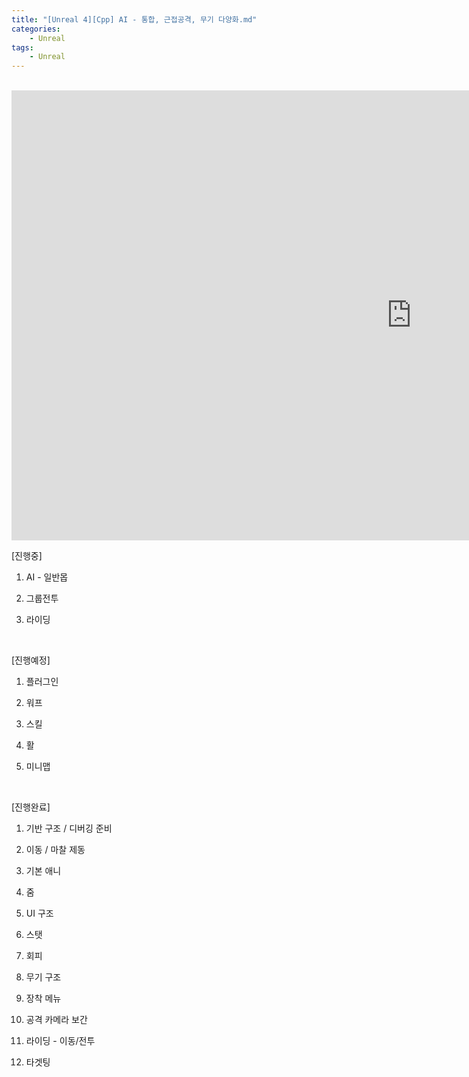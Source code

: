 ```yaml
---
title: "[Unreal 4][Cpp] AI - 통합, 근접공격, 무기 다양화.md"
categories:
    - Unreal
tags:
    - Unreal
---
```


<br>
<iframe width="1280" height="720" src="https://www.youtube.com/embed/oHGb18IhTf4" title="YouTube video player" frameborder="0" allow="accelerometer; autoplay; clipboard-write; encrypted-media; gyroscope; picture-in-picture" allowfullscreen></iframe>

<br>

[진행중]

1. AI - 일반몹

2. 그룹전투

3. 라이딩

​

[진행예정] 

1. 플러그인

2. 워프

3. 스킬

4. 활

5. 미니맵

​

[진행완료]

1. 기반 구조 / 디버깅 준비

2. 이동 / 마찰 제동

3. 기본 애니

4. 줌

5. UI 구조

6. 스탯

7. 회피

8. 무기 구조

9. 장착 메뉴

10. 공격 카메라 보간

11. 라이딩 - 이동/전투

12. 타겟팅
